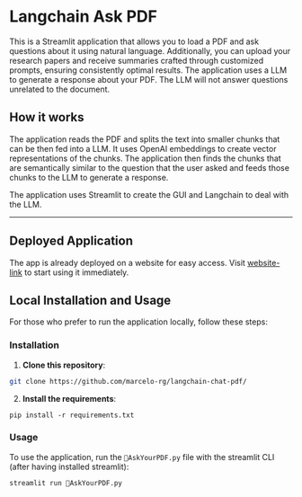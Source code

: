 # Langchain Ask PDF 

This is a Streamlit application that allows you to load a PDF and ask questions about it using natural language. Additionally, you can upload your research papers and receive summaries crafted through customized prompts, ensuring consistently optimal results. The application uses a LLM to generate a response about your PDF. The LLM will not answer questions unrelated to the document.

## How it works

The application reads the PDF and splits the text into smaller chunks that can be then fed into a LLM. It uses OpenAI embeddings to create vector representations of the chunks. The application then finds the chunks that are semantically similar to the question that the user asked and feeds those chunks to the LLM to generate a response.

The application uses Streamlit to create the GUI and Langchain to deal with the LLM.

---

## Deployed Application

The app is already deployed on a website for easy access. Visit [website-link](https://langchain-chat-pdf.streamlit.app/) to start using it immediately.

## Local Installation and Usage

For those who prefer to run the application locally, follow these steps:

### Installation

1. **Clone this repository**:

```bash
git clone https://github.com/marcelo-rg/langchain-chat-pdf/
```

2. **Install the requirements**:

```
pip install -r requirements.txt
```

### Usage

To use the application, run the `💬AskYourPDF.py` file with the streamlit CLI (after having installed streamlit): 

```
streamlit run 💬AskYourPDF.py
```


